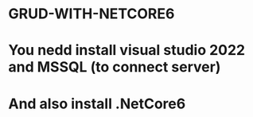 # GRUD-WITH-NETCORE6

# You nedd install visual studio 2022 and MSSQL (to connect server)
# And also install .NetCore6

